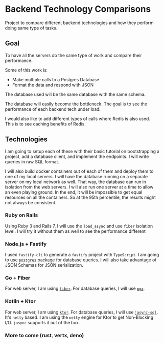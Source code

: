 # Backend Technology Comparisons

Project to compare different backend technologies and how they perform doing same type of tasks.

## Goal

To have all the servers do the same type of work and compare their performance.

Some of this work is:

- Make multiple calls to a Postgres Database
- Format the data and respond with JSON

The database used will be the same database with the same schema.

The database will easily become the bottleneck. The goal is to see the performance of each backend tech under load.

I would also like to add different types of calls where Redis is also used. This is to see caching benefits of Redis.

## Technologies

I am going to setup each of these with their basic tutorial on bootstrapping a project, add a database client, and implement the endpoints. I will write queries in raw SQL format.

I will also build docker containers out of each of them and deploy them to one of my local servers. I will have the database running on a separate server on my local network as well. That way, the database can run in isolation from the web servers. I will also run one server at a time to allow an even playing ground. In the end, it will be impossible to get equal resources on all the containers. So at the 95th percentile, the results might not always be consistent.

### Ruby on Rails

Using Ruby 3 and Rails 7. I will use the `load_async` and use `fiber` isolation level. I will try it without them as well to see the performance different

### Node.js + Fastify

I used `fastify-cli` to generate a `fastify` project with `TypeScript`. I am going to use [`postgres`](https://github.com/porsager/postgres) package for database queries. I will also take advantage of JSON Schemas for JSON serialization.

### Go + Fiber

For web server, I am using [`fiber`](https://github.com/gofiber/fiber). For database queries, I will use [`pgx`](https://github.com/jackc/pgx).

### Kotlin + Ktor

For web server, I am using [`ktor`](https://ktor.io). For database queries, I will use [`jasync-sql`](https://github.com/jasync-sql/jasync-sql). It's `netty` based. I am using the `netty` engine for Ktor to get Non-Blocking I/O. `jasync` supports it out of the box.

### More to come (rust, vertx, deno)
